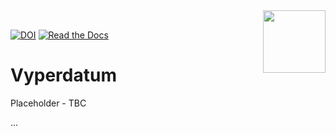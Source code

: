 <img align="right" src="https://upload.wikimedia.org/wikipedia/commons/7/79/NOAA_logo.svg" width="100">
<br/>

[![DOI](https://zenodo.org/badge/785898982.svg)](https://zenodo.org/doi/10.5281/zenodo.13345073)
[![Read the Docs](https://readthedocs.org/projects/vyperdatum/badge/?version=latest)](https://vyperdatum.readthedocs.io/en/latest/)

# Vyperdatum

Placeholder - TBC

...



